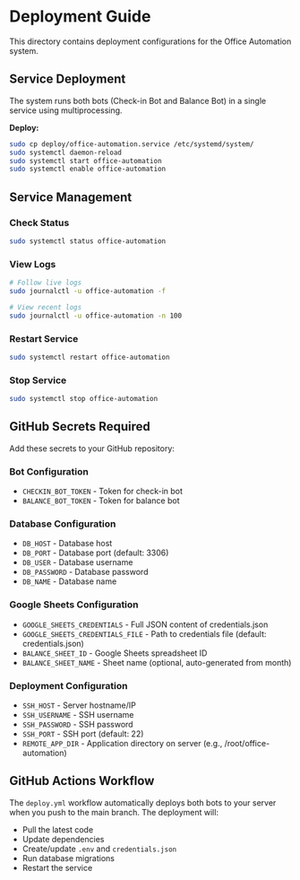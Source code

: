 # Deployment Guide

This directory contains deployment configurations for the Office Automation system.

## Service Deployment

The system runs both bots (Check-in Bot and Balance Bot) in a single service using multiprocessing.

**Deploy:**
```bash
sudo cp deploy/office-automation.service /etc/systemd/system/
sudo systemctl daemon-reload
sudo systemctl start office-automation
sudo systemctl enable office-automation
```

## Service Management

### Check Status
```bash
sudo systemctl status office-automation
```

### View Logs
```bash
# Follow live logs
sudo journalctl -u office-automation -f

# View recent logs
sudo journalctl -u office-automation -n 100
```

### Restart Service
```bash
sudo systemctl restart office-automation
```

### Stop Service
```bash
sudo systemctl stop office-automation
```

## GitHub Secrets Required

Add these secrets to your GitHub repository:

### Bot Configuration
- `CHECKIN_BOT_TOKEN` - Token for check-in bot
- `BALANCE_BOT_TOKEN` - Token for balance bot

### Database Configuration
- `DB_HOST` - Database host
- `DB_PORT` - Database port (default: 3306)
- `DB_USER` - Database username
- `DB_PASSWORD` - Database password
- `DB_NAME` - Database name

### Google Sheets Configuration
- `GOOGLE_SHEETS_CREDENTIALS` - Full JSON content of credentials.json
- `GOOGLE_SHEETS_CREDENTIALS_FILE` - Path to credentials file (default: credentials.json)
- `BALANCE_SHEET_ID` - Google Sheets spreadsheet ID
- `BALANCE_SHEET_NAME` - Sheet name (optional, auto-generated from month)

### Deployment Configuration
- `SSH_HOST` - Server hostname/IP
- `SSH_USERNAME` - SSH username
- `SSH_PASSWORD` - SSH password
- `SSH_PORT` - SSH port (default: 22)
- `REMOTE_APP_DIR` - Application directory on server (e.g., /root/office-automation)

## GitHub Actions Workflow

The `deploy.yml` workflow automatically deploys both bots to your server when you push to the main branch. The deployment will:
- Pull the latest code
- Update dependencies
- Create/update `.env` and `credentials.json`
- Run database migrations
- Restart the service
